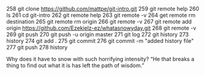 258  git clone https://github.com/mattpe/git-intro.git
259  git remote help
260  ls
261  cd git-intro
262  git remote help
263  git remote -v
264  get remote rm destination
265  git remote rm origin
266  git remote -v
267  git remote add origin https://github.com/Ezekielz-ez/whatasnowyday.git
268  git remote -v
269  git push
270  git push -u origin master
271  git log
272  git history
273  history
274  git add .
275  git commit
276  git commit -m "added history file"
277  git push
278  history



 Why does it have to snow with such horrifying intensity?
 “He that breaks a thing to find out what it is has left the path of wisdom.”